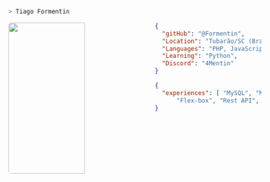 ```zsh
> Tiago Formentin
```
<img width="55%" height='300px' align="left" src="https://media.giphy.com/media/KxbHmvL3MGcctzlfdX/giphy.gif" style='
    border-radius: 5px;
    margin: 0;
    padding: 0;
' />
```Json
  {
    "gitHub": "@Formentin",
    "Location": "Tubarão/SC (Brazil)",
    "Languages": "PHP, JavaScript",
    "Learning": "Python",
    "Discord": "4Mentin"
  }
```
```Json
  {
    "experiences": [ "MySQL", "MongoDB", "SCSS",
        "Flex-box", "Rest API", "JQuery", "PHP" ]
  }
```
